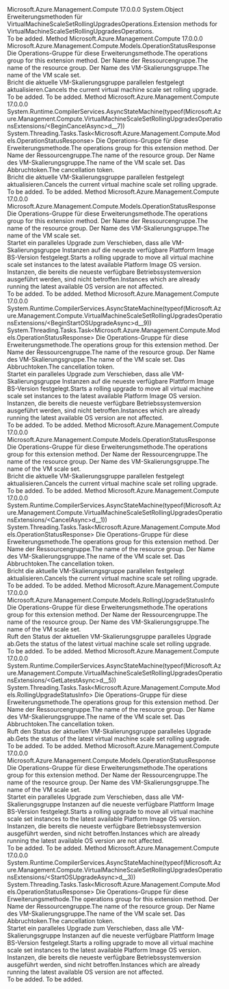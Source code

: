 <Type Name="VirtualMachineScaleSetRollingUpgradesOperationsExtensions" FullName="Microsoft.Azure.Management.Compute.VirtualMachineScaleSetRollingUpgradesOperationsExtensions">
  <TypeSignature Language="C#" Value="public static class VirtualMachineScaleSetRollingUpgradesOperationsExtensions" />
  <TypeSignature Language="ILAsm" Value=".class public auto ansi abstract sealed beforefieldinit VirtualMachineScaleSetRollingUpgradesOperationsExtensions extends System.Object" />
  <TypeSignature Language="DocId" Value="T:Microsoft.Azure.Management.Compute.VirtualMachineScaleSetRollingUpgradesOperationsExtensions" />
  <TypeSignature Language="VB.NET" Value="Public Module VirtualMachineScaleSetRollingUpgradesOperationsExtensions" />
  <TypeSignature Language="F#" Value="type VirtualMachineScaleSetRollingUpgradesOperationsExtensions = class" />
  <AssemblyInfo>
    <AssemblyName>Microsoft.Azure.Management.Compute</AssemblyName>
    <AssemblyVersion>17.0.0.0</AssemblyVersion>
  </AssemblyInfo>
  <Base>
    <BaseTypeName>System.Object</BaseTypeName>
  </Base>
  <Interfaces />
  <Docs>
    <summary>
            <span data-ttu-id="cf62d-101">Erweiterungsmethoden für VirtualMachineScaleSetRollingUpgradesOperations.</span><span class="sxs-lookup"><span data-stu-id="cf62d-101">Extension methods for VirtualMachineScaleSetRollingUpgradesOperations.</span></span>
            </summary>
    <remarks>To be added.</remarks>
  </Docs>
  <Members>
    <Member MemberName="BeginCancel">
      <MemberSignature Language="C#" Value="public static Microsoft.Azure.Management.Compute.Models.OperationStatusResponse BeginCancel (this Microsoft.Azure.Management.Compute.IVirtualMachineScaleSetRollingUpgradesOperations operations, string resourceGroupName, string vmScaleSetName);" />
      <MemberSignature Language="ILAsm" Value=".method public static hidebysig class Microsoft.Azure.Management.Compute.Models.OperationStatusResponse BeginCancel(class Microsoft.Azure.Management.Compute.IVirtualMachineScaleSetRollingUpgradesOperations operations, string resourceGroupName, string vmScaleSetName) cil managed" />
      <MemberSignature Language="DocId" Value="M:Microsoft.Azure.Management.Compute.VirtualMachineScaleSetRollingUpgradesOperationsExtensions.BeginCancel(Microsoft.Azure.Management.Compute.IVirtualMachineScaleSetRollingUpgradesOperations,System.String,System.String)" />
      <MemberSignature Language="VB.NET" Value="&lt;Extension()&gt;&#xA;Public Function BeginCancel (operations As IVirtualMachineScaleSetRollingUpgradesOperations, resourceGroupName As String, vmScaleSetName As String) As OperationStatusResponse" />
      <MemberSignature Language="F#" Value="static member BeginCancel : Microsoft.Azure.Management.Compute.IVirtualMachineScaleSetRollingUpgradesOperations * string * string -&gt; Microsoft.Azure.Management.Compute.Models.OperationStatusResponse" Usage="Microsoft.Azure.Management.Compute.VirtualMachineScaleSetRollingUpgradesOperationsExtensions.BeginCancel (operations, resourceGroupName, vmScaleSetName)" />
      <MemberType>Method</MemberType>
      <AssemblyInfo>
        <AssemblyName>Microsoft.Azure.Management.Compute</AssemblyName>
        <AssemblyVersion>17.0.0.0</AssemblyVersion>
      </AssemblyInfo>
      <ReturnValue>
        <ReturnType>Microsoft.Azure.Management.Compute.Models.OperationStatusResponse</ReturnType>
      </ReturnValue>
      <Parameters>
        <Parameter Name="operations" Type="Microsoft.Azure.Management.Compute.IVirtualMachineScaleSetRollingUpgradesOperations" RefType="this" />
        <Parameter Name="resourceGroupName" Type="System.String" />
        <Parameter Name="vmScaleSetName" Type="System.String" />
      </Parameters>
      <Docs>
        <param name="operations">
            <span data-ttu-id="cf62d-102">Die Operations-Gruppe für diese Erweiterungsmethode.</span><span class="sxs-lookup"><span data-stu-id="cf62d-102">The operations group for this extension method.</span></span>
            </param>
        <param name="resourceGroupName">
            <span data-ttu-id="cf62d-103">Der Name der Ressourcengruppe.</span><span class="sxs-lookup"><span data-stu-id="cf62d-103">The name of the resource group.</span></span>
            </param>
        <param name="vmScaleSetName">
            <span data-ttu-id="cf62d-104">Der Name des VM-Skalierungsgruppe.</span><span class="sxs-lookup"><span data-stu-id="cf62d-104">The name of the VM scale set.</span></span>
            </param>
        <summary>
            <span data-ttu-id="cf62d-105">Bricht die aktuelle VM-Skalierungsgruppe parallelen festgelegt aktualisieren.</span><span class="sxs-lookup"><span data-stu-id="cf62d-105">Cancels the current virtual machine scale set rolling upgrade.</span></span>
            </summary>
        <returns>To be added.</returns>
        <remarks>To be added.</remarks>
      </Docs>
    </Member>
    <Member MemberName="BeginCancelAsync">
      <MemberSignature Language="C#" Value="public static System.Threading.Tasks.Task&lt;Microsoft.Azure.Management.Compute.Models.OperationStatusResponse&gt; BeginCancelAsync (this Microsoft.Azure.Management.Compute.IVirtualMachineScaleSetRollingUpgradesOperations operations, string resourceGroupName, string vmScaleSetName, System.Threading.CancellationToken cancellationToken = null);" />
      <MemberSignature Language="ILAsm" Value=".method public static hidebysig class System.Threading.Tasks.Task`1&lt;class Microsoft.Azure.Management.Compute.Models.OperationStatusResponse&gt; BeginCancelAsync(class Microsoft.Azure.Management.Compute.IVirtualMachineScaleSetRollingUpgradesOperations operations, string resourceGroupName, string vmScaleSetName, valuetype System.Threading.CancellationToken cancellationToken) cil managed" />
      <MemberSignature Language="DocId" Value="M:Microsoft.Azure.Management.Compute.VirtualMachineScaleSetRollingUpgradesOperationsExtensions.BeginCancelAsync(Microsoft.Azure.Management.Compute.IVirtualMachineScaleSetRollingUpgradesOperations,System.String,System.String,System.Threading.CancellationToken)" />
      <MemberSignature Language="F#" Value="static member BeginCancelAsync : Microsoft.Azure.Management.Compute.IVirtualMachineScaleSetRollingUpgradesOperations * string * string * System.Threading.CancellationToken -&gt; System.Threading.Tasks.Task&lt;Microsoft.Azure.Management.Compute.Models.OperationStatusResponse&gt;" Usage="Microsoft.Azure.Management.Compute.VirtualMachineScaleSetRollingUpgradesOperationsExtensions.BeginCancelAsync (operations, resourceGroupName, vmScaleSetName, cancellationToken)" />
      <MemberType>Method</MemberType>
      <AssemblyInfo>
        <AssemblyName>Microsoft.Azure.Management.Compute</AssemblyName>
        <AssemblyVersion>17.0.0.0</AssemblyVersion>
      </AssemblyInfo>
      <Attributes>
        <Attribute>
          <AttributeName>System.Runtime.CompilerServices.AsyncStateMachine(typeof(Microsoft.Azure.Management.Compute.VirtualMachineScaleSetRollingUpgradesOperationsExtensions/&lt;BeginCancelAsync&gt;d__7))</AttributeName>
        </Attribute>
      </Attributes>
      <ReturnValue>
        <ReturnType>System.Threading.Tasks.Task&lt;Microsoft.Azure.Management.Compute.Models.OperationStatusResponse&gt;</ReturnType>
      </ReturnValue>
      <Parameters>
        <Parameter Name="operations" Type="Microsoft.Azure.Management.Compute.IVirtualMachineScaleSetRollingUpgradesOperations" RefType="this" />
        <Parameter Name="resourceGroupName" Type="System.String" />
        <Parameter Name="vmScaleSetName" Type="System.String" />
        <Parameter Name="cancellationToken" Type="System.Threading.CancellationToken" />
      </Parameters>
      <Docs>
        <param name="operations">
            <span data-ttu-id="cf62d-106">Die Operations-Gruppe für diese Erweiterungsmethode.</span><span class="sxs-lookup"><span data-stu-id="cf62d-106">The operations group for this extension method.</span></span>
            </param>
        <param name="resourceGroupName">
            <span data-ttu-id="cf62d-107">Der Name der Ressourcengruppe.</span><span class="sxs-lookup"><span data-stu-id="cf62d-107">The name of the resource group.</span></span>
            </param>
        <param name="vmScaleSetName">
            <span data-ttu-id="cf62d-108">Der Name des VM-Skalierungsgruppe.</span><span class="sxs-lookup"><span data-stu-id="cf62d-108">The name of the VM scale set.</span></span>
            </param>
        <param name="cancellationToken">
            <span data-ttu-id="cf62d-109">Das Abbruchtoken.</span><span class="sxs-lookup"><span data-stu-id="cf62d-109">The cancellation token.</span></span>
            </param>
        <summary>
            <span data-ttu-id="cf62d-110">Bricht die aktuelle VM-Skalierungsgruppe parallelen festgelegt aktualisieren.</span><span class="sxs-lookup"><span data-stu-id="cf62d-110">Cancels the current virtual machine scale set rolling upgrade.</span></span>
            </summary>
        <returns>To be added.</returns>
        <remarks>To be added.</remarks>
      </Docs>
    </Member>
    <Member MemberName="BeginStartOSUpgrade">
      <MemberSignature Language="C#" Value="public static Microsoft.Azure.Management.Compute.Models.OperationStatusResponse BeginStartOSUpgrade (this Microsoft.Azure.Management.Compute.IVirtualMachineScaleSetRollingUpgradesOperations operations, string resourceGroupName, string vmScaleSetName);" />
      <MemberSignature Language="ILAsm" Value=".method public static hidebysig class Microsoft.Azure.Management.Compute.Models.OperationStatusResponse BeginStartOSUpgrade(class Microsoft.Azure.Management.Compute.IVirtualMachineScaleSetRollingUpgradesOperations operations, string resourceGroupName, string vmScaleSetName) cil managed" />
      <MemberSignature Language="DocId" Value="M:Microsoft.Azure.Management.Compute.VirtualMachineScaleSetRollingUpgradesOperationsExtensions.BeginStartOSUpgrade(Microsoft.Azure.Management.Compute.IVirtualMachineScaleSetRollingUpgradesOperations,System.String,System.String)" />
      <MemberSignature Language="VB.NET" Value="&lt;Extension()&gt;&#xA;Public Function BeginStartOSUpgrade (operations As IVirtualMachineScaleSetRollingUpgradesOperations, resourceGroupName As String, vmScaleSetName As String) As OperationStatusResponse" />
      <MemberSignature Language="F#" Value="static member BeginStartOSUpgrade : Microsoft.Azure.Management.Compute.IVirtualMachineScaleSetRollingUpgradesOperations * string * string -&gt; Microsoft.Azure.Management.Compute.Models.OperationStatusResponse" Usage="Microsoft.Azure.Management.Compute.VirtualMachineScaleSetRollingUpgradesOperationsExtensions.BeginStartOSUpgrade (operations, resourceGroupName, vmScaleSetName)" />
      <MemberType>Method</MemberType>
      <AssemblyInfo>
        <AssemblyName>Microsoft.Azure.Management.Compute</AssemblyName>
        <AssemblyVersion>17.0.0.0</AssemblyVersion>
      </AssemblyInfo>
      <ReturnValue>
        <ReturnType>Microsoft.Azure.Management.Compute.Models.OperationStatusResponse</ReturnType>
      </ReturnValue>
      <Parameters>
        <Parameter Name="operations" Type="Microsoft.Azure.Management.Compute.IVirtualMachineScaleSetRollingUpgradesOperations" RefType="this" />
        <Parameter Name="resourceGroupName" Type="System.String" />
        <Parameter Name="vmScaleSetName" Type="System.String" />
      </Parameters>
      <Docs>
        <param name="operations">
            <span data-ttu-id="cf62d-111">Die Operations-Gruppe für diese Erweiterungsmethode.</span><span class="sxs-lookup"><span data-stu-id="cf62d-111">The operations group for this extension method.</span></span>
            </param>
        <param name="resourceGroupName">
            <span data-ttu-id="cf62d-112">Der Name der Ressourcengruppe.</span><span class="sxs-lookup"><span data-stu-id="cf62d-112">The name of the resource group.</span></span>
            </param>
        <param name="vmScaleSetName">
            <span data-ttu-id="cf62d-113">Der Name des VM-Skalierungsgruppe.</span><span class="sxs-lookup"><span data-stu-id="cf62d-113">The name of the VM scale set.</span></span>
            </param>
        <summary>
            <span data-ttu-id="cf62d-114">Startet ein paralleles Upgrade zum Verschieben, dass alle VM-Skalierungsgruppe Instanzen auf die neueste verfügbare Plattform Image BS-Version festgelegt.</span><span class="sxs-lookup"><span data-stu-id="cf62d-114">Starts a rolling upgrade to move all virtual machine scale set instances to the latest available Platform Image OS version.</span></span> <span data-ttu-id="cf62d-115">Instanzen, die bereits die neueste verfügbare Betriebssystemversion ausgeführt werden, sind nicht betroffen.</span><span class="sxs-lookup"><span data-stu-id="cf62d-115">Instances which are already running the latest available OS version are not affected.</span></span>
            </summary>
        <returns>To be added.</returns>
        <remarks>To be added.</remarks>
      </Docs>
    </Member>
    <Member MemberName="BeginStartOSUpgradeAsync">
      <MemberSignature Language="C#" Value="public static System.Threading.Tasks.Task&lt;Microsoft.Azure.Management.Compute.Models.OperationStatusResponse&gt; BeginStartOSUpgradeAsync (this Microsoft.Azure.Management.Compute.IVirtualMachineScaleSetRollingUpgradesOperations operations, string resourceGroupName, string vmScaleSetName, System.Threading.CancellationToken cancellationToken = null);" />
      <MemberSignature Language="ILAsm" Value=".method public static hidebysig class System.Threading.Tasks.Task`1&lt;class Microsoft.Azure.Management.Compute.Models.OperationStatusResponse&gt; BeginStartOSUpgradeAsync(class Microsoft.Azure.Management.Compute.IVirtualMachineScaleSetRollingUpgradesOperations operations, string resourceGroupName, string vmScaleSetName, valuetype System.Threading.CancellationToken cancellationToken) cil managed" />
      <MemberSignature Language="DocId" Value="M:Microsoft.Azure.Management.Compute.VirtualMachineScaleSetRollingUpgradesOperationsExtensions.BeginStartOSUpgradeAsync(Microsoft.Azure.Management.Compute.IVirtualMachineScaleSetRollingUpgradesOperations,System.String,System.String,System.Threading.CancellationToken)" />
      <MemberSignature Language="F#" Value="static member BeginStartOSUpgradeAsync : Microsoft.Azure.Management.Compute.IVirtualMachineScaleSetRollingUpgradesOperations * string * string * System.Threading.CancellationToken -&gt; System.Threading.Tasks.Task&lt;Microsoft.Azure.Management.Compute.Models.OperationStatusResponse&gt;" Usage="Microsoft.Azure.Management.Compute.VirtualMachineScaleSetRollingUpgradesOperationsExtensions.BeginStartOSUpgradeAsync (operations, resourceGroupName, vmScaleSetName, cancellationToken)" />
      <MemberType>Method</MemberType>
      <AssemblyInfo>
        <AssemblyName>Microsoft.Azure.Management.Compute</AssemblyName>
        <AssemblyVersion>17.0.0.0</AssemblyVersion>
      </AssemblyInfo>
      <Attributes>
        <Attribute>
          <AttributeName>System.Runtime.CompilerServices.AsyncStateMachine(typeof(Microsoft.Azure.Management.Compute.VirtualMachineScaleSetRollingUpgradesOperationsExtensions/&lt;BeginStartOSUpgradeAsync&gt;d__9))</AttributeName>
        </Attribute>
      </Attributes>
      <ReturnValue>
        <ReturnType>System.Threading.Tasks.Task&lt;Microsoft.Azure.Management.Compute.Models.OperationStatusResponse&gt;</ReturnType>
      </ReturnValue>
      <Parameters>
        <Parameter Name="operations" Type="Microsoft.Azure.Management.Compute.IVirtualMachineScaleSetRollingUpgradesOperations" RefType="this" />
        <Parameter Name="resourceGroupName" Type="System.String" />
        <Parameter Name="vmScaleSetName" Type="System.String" />
        <Parameter Name="cancellationToken" Type="System.Threading.CancellationToken" />
      </Parameters>
      <Docs>
        <param name="operations">
            <span data-ttu-id="cf62d-116">Die Operations-Gruppe für diese Erweiterungsmethode.</span><span class="sxs-lookup"><span data-stu-id="cf62d-116">The operations group for this extension method.</span></span>
            </param>
        <param name="resourceGroupName">
            <span data-ttu-id="cf62d-117">Der Name der Ressourcengruppe.</span><span class="sxs-lookup"><span data-stu-id="cf62d-117">The name of the resource group.</span></span>
            </param>
        <param name="vmScaleSetName">
            <span data-ttu-id="cf62d-118">Der Name des VM-Skalierungsgruppe.</span><span class="sxs-lookup"><span data-stu-id="cf62d-118">The name of the VM scale set.</span></span>
            </param>
        <param name="cancellationToken">
            <span data-ttu-id="cf62d-119">Das Abbruchtoken.</span><span class="sxs-lookup"><span data-stu-id="cf62d-119">The cancellation token.</span></span>
            </param>
        <summary>
            <span data-ttu-id="cf62d-120">Startet ein paralleles Upgrade zum Verschieben, dass alle VM-Skalierungsgruppe Instanzen auf die neueste verfügbare Plattform Image BS-Version festgelegt.</span><span class="sxs-lookup"><span data-stu-id="cf62d-120">Starts a rolling upgrade to move all virtual machine scale set instances to the latest available Platform Image OS version.</span></span> <span data-ttu-id="cf62d-121">Instanzen, die bereits die neueste verfügbare Betriebssystemversion ausgeführt werden, sind nicht betroffen.</span><span class="sxs-lookup"><span data-stu-id="cf62d-121">Instances which are already running the latest available OS version are not affected.</span></span>
            </summary>
        <returns>To be added.</returns>
        <remarks>To be added.</remarks>
      </Docs>
    </Member>
    <Member MemberName="Cancel">
      <MemberSignature Language="C#" Value="public static Microsoft.Azure.Management.Compute.Models.OperationStatusResponse Cancel (this Microsoft.Azure.Management.Compute.IVirtualMachineScaleSetRollingUpgradesOperations operations, string resourceGroupName, string vmScaleSetName);" />
      <MemberSignature Language="ILAsm" Value=".method public static hidebysig class Microsoft.Azure.Management.Compute.Models.OperationStatusResponse Cancel(class Microsoft.Azure.Management.Compute.IVirtualMachineScaleSetRollingUpgradesOperations operations, string resourceGroupName, string vmScaleSetName) cil managed" />
      <MemberSignature Language="DocId" Value="M:Microsoft.Azure.Management.Compute.VirtualMachineScaleSetRollingUpgradesOperationsExtensions.Cancel(Microsoft.Azure.Management.Compute.IVirtualMachineScaleSetRollingUpgradesOperations,System.String,System.String)" />
      <MemberSignature Language="VB.NET" Value="&lt;Extension()&gt;&#xA;Public Function Cancel (operations As IVirtualMachineScaleSetRollingUpgradesOperations, resourceGroupName As String, vmScaleSetName As String) As OperationStatusResponse" />
      <MemberSignature Language="F#" Value="static member Cancel : Microsoft.Azure.Management.Compute.IVirtualMachineScaleSetRollingUpgradesOperations * string * string -&gt; Microsoft.Azure.Management.Compute.Models.OperationStatusResponse" Usage="Microsoft.Azure.Management.Compute.VirtualMachineScaleSetRollingUpgradesOperationsExtensions.Cancel (operations, resourceGroupName, vmScaleSetName)" />
      <MemberType>Method</MemberType>
      <AssemblyInfo>
        <AssemblyName>Microsoft.Azure.Management.Compute</AssemblyName>
        <AssemblyVersion>17.0.0.0</AssemblyVersion>
      </AssemblyInfo>
      <ReturnValue>
        <ReturnType>Microsoft.Azure.Management.Compute.Models.OperationStatusResponse</ReturnType>
      </ReturnValue>
      <Parameters>
        <Parameter Name="operations" Type="Microsoft.Azure.Management.Compute.IVirtualMachineScaleSetRollingUpgradesOperations" RefType="this" />
        <Parameter Name="resourceGroupName" Type="System.String" />
        <Parameter Name="vmScaleSetName" Type="System.String" />
      </Parameters>
      <Docs>
        <param name="operations">
            <span data-ttu-id="cf62d-122">Die Operations-Gruppe für diese Erweiterungsmethode.</span><span class="sxs-lookup"><span data-stu-id="cf62d-122">The operations group for this extension method.</span></span>
            </param>
        <param name="resourceGroupName">
            <span data-ttu-id="cf62d-123">Der Name der Ressourcengruppe.</span><span class="sxs-lookup"><span data-stu-id="cf62d-123">The name of the resource group.</span></span>
            </param>
        <param name="vmScaleSetName">
            <span data-ttu-id="cf62d-124">Der Name des VM-Skalierungsgruppe.</span><span class="sxs-lookup"><span data-stu-id="cf62d-124">The name of the VM scale set.</span></span>
            </param>
        <summary>
            <span data-ttu-id="cf62d-125">Bricht die aktuelle VM-Skalierungsgruppe parallelen festgelegt aktualisieren.</span><span class="sxs-lookup"><span data-stu-id="cf62d-125">Cancels the current virtual machine scale set rolling upgrade.</span></span>
            </summary>
        <returns>To be added.</returns>
        <remarks>To be added.</remarks>
      </Docs>
    </Member>
    <Member MemberName="CancelAsync">
      <MemberSignature Language="C#" Value="public static System.Threading.Tasks.Task&lt;Microsoft.Azure.Management.Compute.Models.OperationStatusResponse&gt; CancelAsync (this Microsoft.Azure.Management.Compute.IVirtualMachineScaleSetRollingUpgradesOperations operations, string resourceGroupName, string vmScaleSetName, System.Threading.CancellationToken cancellationToken = null);" />
      <MemberSignature Language="ILAsm" Value=".method public static hidebysig class System.Threading.Tasks.Task`1&lt;class Microsoft.Azure.Management.Compute.Models.OperationStatusResponse&gt; CancelAsync(class Microsoft.Azure.Management.Compute.IVirtualMachineScaleSetRollingUpgradesOperations operations, string resourceGroupName, string vmScaleSetName, valuetype System.Threading.CancellationToken cancellationToken) cil managed" />
      <MemberSignature Language="DocId" Value="M:Microsoft.Azure.Management.Compute.VirtualMachineScaleSetRollingUpgradesOperationsExtensions.CancelAsync(Microsoft.Azure.Management.Compute.IVirtualMachineScaleSetRollingUpgradesOperations,System.String,System.String,System.Threading.CancellationToken)" />
      <MemberSignature Language="F#" Value="static member CancelAsync : Microsoft.Azure.Management.Compute.IVirtualMachineScaleSetRollingUpgradesOperations * string * string * System.Threading.CancellationToken -&gt; System.Threading.Tasks.Task&lt;Microsoft.Azure.Management.Compute.Models.OperationStatusResponse&gt;" Usage="Microsoft.Azure.Management.Compute.VirtualMachineScaleSetRollingUpgradesOperationsExtensions.CancelAsync (operations, resourceGroupName, vmScaleSetName, cancellationToken)" />
      <MemberType>Method</MemberType>
      <AssemblyInfo>
        <AssemblyName>Microsoft.Azure.Management.Compute</AssemblyName>
        <AssemblyVersion>17.0.0.0</AssemblyVersion>
      </AssemblyInfo>
      <Attributes>
        <Attribute>
          <AttributeName>System.Runtime.CompilerServices.AsyncStateMachine(typeof(Microsoft.Azure.Management.Compute.VirtualMachineScaleSetRollingUpgradesOperationsExtensions/&lt;CancelAsync&gt;d__1))</AttributeName>
        </Attribute>
      </Attributes>
      <ReturnValue>
        <ReturnType>System.Threading.Tasks.Task&lt;Microsoft.Azure.Management.Compute.Models.OperationStatusResponse&gt;</ReturnType>
      </ReturnValue>
      <Parameters>
        <Parameter Name="operations" Type="Microsoft.Azure.Management.Compute.IVirtualMachineScaleSetRollingUpgradesOperations" RefType="this" />
        <Parameter Name="resourceGroupName" Type="System.String" />
        <Parameter Name="vmScaleSetName" Type="System.String" />
        <Parameter Name="cancellationToken" Type="System.Threading.CancellationToken" />
      </Parameters>
      <Docs>
        <param name="operations">
            <span data-ttu-id="cf62d-126">Die Operations-Gruppe für diese Erweiterungsmethode.</span><span class="sxs-lookup"><span data-stu-id="cf62d-126">The operations group for this extension method.</span></span>
            </param>
        <param name="resourceGroupName">
            <span data-ttu-id="cf62d-127">Der Name der Ressourcengruppe.</span><span class="sxs-lookup"><span data-stu-id="cf62d-127">The name of the resource group.</span></span>
            </param>
        <param name="vmScaleSetName">
            <span data-ttu-id="cf62d-128">Der Name des VM-Skalierungsgruppe.</span><span class="sxs-lookup"><span data-stu-id="cf62d-128">The name of the VM scale set.</span></span>
            </param>
        <param name="cancellationToken">
            <span data-ttu-id="cf62d-129">Das Abbruchtoken.</span><span class="sxs-lookup"><span data-stu-id="cf62d-129">The cancellation token.</span></span>
            </param>
        <summary>
            <span data-ttu-id="cf62d-130">Bricht die aktuelle VM-Skalierungsgruppe parallelen festgelegt aktualisieren.</span><span class="sxs-lookup"><span data-stu-id="cf62d-130">Cancels the current virtual machine scale set rolling upgrade.</span></span>
            </summary>
        <returns>To be added.</returns>
        <remarks>To be added.</remarks>
      </Docs>
    </Member>
    <Member MemberName="GetLatest">
      <MemberSignature Language="C#" Value="public static Microsoft.Azure.Management.Compute.Models.RollingUpgradeStatusInfo GetLatest (this Microsoft.Azure.Management.Compute.IVirtualMachineScaleSetRollingUpgradesOperations operations, string resourceGroupName, string vmScaleSetName);" />
      <MemberSignature Language="ILAsm" Value=".method public static hidebysig class Microsoft.Azure.Management.Compute.Models.RollingUpgradeStatusInfo GetLatest(class Microsoft.Azure.Management.Compute.IVirtualMachineScaleSetRollingUpgradesOperations operations, string resourceGroupName, string vmScaleSetName) cil managed" />
      <MemberSignature Language="DocId" Value="M:Microsoft.Azure.Management.Compute.VirtualMachineScaleSetRollingUpgradesOperationsExtensions.GetLatest(Microsoft.Azure.Management.Compute.IVirtualMachineScaleSetRollingUpgradesOperations,System.String,System.String)" />
      <MemberSignature Language="VB.NET" Value="&lt;Extension()&gt;&#xA;Public Function GetLatest (operations As IVirtualMachineScaleSetRollingUpgradesOperations, resourceGroupName As String, vmScaleSetName As String) As RollingUpgradeStatusInfo" />
      <MemberSignature Language="F#" Value="static member GetLatest : Microsoft.Azure.Management.Compute.IVirtualMachineScaleSetRollingUpgradesOperations * string * string -&gt; Microsoft.Azure.Management.Compute.Models.RollingUpgradeStatusInfo" Usage="Microsoft.Azure.Management.Compute.VirtualMachineScaleSetRollingUpgradesOperationsExtensions.GetLatest (operations, resourceGroupName, vmScaleSetName)" />
      <MemberType>Method</MemberType>
      <AssemblyInfo>
        <AssemblyName>Microsoft.Azure.Management.Compute</AssemblyName>
        <AssemblyVersion>17.0.0.0</AssemblyVersion>
      </AssemblyInfo>
      <ReturnValue>
        <ReturnType>Microsoft.Azure.Management.Compute.Models.RollingUpgradeStatusInfo</ReturnType>
      </ReturnValue>
      <Parameters>
        <Parameter Name="operations" Type="Microsoft.Azure.Management.Compute.IVirtualMachineScaleSetRollingUpgradesOperations" RefType="this" />
        <Parameter Name="resourceGroupName" Type="System.String" />
        <Parameter Name="vmScaleSetName" Type="System.String" />
      </Parameters>
      <Docs>
        <param name="operations">
            <span data-ttu-id="cf62d-131">Die Operations-Gruppe für diese Erweiterungsmethode.</span><span class="sxs-lookup"><span data-stu-id="cf62d-131">The operations group for this extension method.</span></span>
            </param>
        <param name="resourceGroupName">
            <span data-ttu-id="cf62d-132">Der Name der Ressourcengruppe.</span><span class="sxs-lookup"><span data-stu-id="cf62d-132">The name of the resource group.</span></span>
            </param>
        <param name="vmScaleSetName">
            <span data-ttu-id="cf62d-133">Der Name des VM-Skalierungsgruppe.</span><span class="sxs-lookup"><span data-stu-id="cf62d-133">The name of the VM scale set.</span></span>
            </param>
        <summary>
            <span data-ttu-id="cf62d-134">Ruft den Status der aktuellen VM-Skalierungsgruppe paralleles Upgrade ab.</span><span class="sxs-lookup"><span data-stu-id="cf62d-134">Gets the status of the latest virtual machine scale set rolling upgrade.</span></span>
            </summary>
        <returns>To be added.</returns>
        <remarks>To be added.</remarks>
      </Docs>
    </Member>
    <Member MemberName="GetLatestAsync">
      <MemberSignature Language="C#" Value="public static System.Threading.Tasks.Task&lt;Microsoft.Azure.Management.Compute.Models.RollingUpgradeStatusInfo&gt; GetLatestAsync (this Microsoft.Azure.Management.Compute.IVirtualMachineScaleSetRollingUpgradesOperations operations, string resourceGroupName, string vmScaleSetName, System.Threading.CancellationToken cancellationToken = null);" />
      <MemberSignature Language="ILAsm" Value=".method public static hidebysig class System.Threading.Tasks.Task`1&lt;class Microsoft.Azure.Management.Compute.Models.RollingUpgradeStatusInfo&gt; GetLatestAsync(class Microsoft.Azure.Management.Compute.IVirtualMachineScaleSetRollingUpgradesOperations operations, string resourceGroupName, string vmScaleSetName, valuetype System.Threading.CancellationToken cancellationToken) cil managed" />
      <MemberSignature Language="DocId" Value="M:Microsoft.Azure.Management.Compute.VirtualMachineScaleSetRollingUpgradesOperationsExtensions.GetLatestAsync(Microsoft.Azure.Management.Compute.IVirtualMachineScaleSetRollingUpgradesOperations,System.String,System.String,System.Threading.CancellationToken)" />
      <MemberSignature Language="F#" Value="static member GetLatestAsync : Microsoft.Azure.Management.Compute.IVirtualMachineScaleSetRollingUpgradesOperations * string * string * System.Threading.CancellationToken -&gt; System.Threading.Tasks.Task&lt;Microsoft.Azure.Management.Compute.Models.RollingUpgradeStatusInfo&gt;" Usage="Microsoft.Azure.Management.Compute.VirtualMachineScaleSetRollingUpgradesOperationsExtensions.GetLatestAsync (operations, resourceGroupName, vmScaleSetName, cancellationToken)" />
      <MemberType>Method</MemberType>
      <AssemblyInfo>
        <AssemblyName>Microsoft.Azure.Management.Compute</AssemblyName>
        <AssemblyVersion>17.0.0.0</AssemblyVersion>
      </AssemblyInfo>
      <Attributes>
        <Attribute>
          <AttributeName>System.Runtime.CompilerServices.AsyncStateMachine(typeof(Microsoft.Azure.Management.Compute.VirtualMachineScaleSetRollingUpgradesOperationsExtensions/&lt;GetLatestAsync&gt;d__5))</AttributeName>
        </Attribute>
      </Attributes>
      <ReturnValue>
        <ReturnType>System.Threading.Tasks.Task&lt;Microsoft.Azure.Management.Compute.Models.RollingUpgradeStatusInfo&gt;</ReturnType>
      </ReturnValue>
      <Parameters>
        <Parameter Name="operations" Type="Microsoft.Azure.Management.Compute.IVirtualMachineScaleSetRollingUpgradesOperations" RefType="this" />
        <Parameter Name="resourceGroupName" Type="System.String" />
        <Parameter Name="vmScaleSetName" Type="System.String" />
        <Parameter Name="cancellationToken" Type="System.Threading.CancellationToken" />
      </Parameters>
      <Docs>
        <param name="operations">
            <span data-ttu-id="cf62d-135">Die Operations-Gruppe für diese Erweiterungsmethode.</span><span class="sxs-lookup"><span data-stu-id="cf62d-135">The operations group for this extension method.</span></span>
            </param>
        <param name="resourceGroupName">
            <span data-ttu-id="cf62d-136">Der Name der Ressourcengruppe.</span><span class="sxs-lookup"><span data-stu-id="cf62d-136">The name of the resource group.</span></span>
            </param>
        <param name="vmScaleSetName">
            <span data-ttu-id="cf62d-137">Der Name des VM-Skalierungsgruppe.</span><span class="sxs-lookup"><span data-stu-id="cf62d-137">The name of the VM scale set.</span></span>
            </param>
        <param name="cancellationToken">
            <span data-ttu-id="cf62d-138">Das Abbruchtoken.</span><span class="sxs-lookup"><span data-stu-id="cf62d-138">The cancellation token.</span></span>
            </param>
        <summary>
            <span data-ttu-id="cf62d-139">Ruft den Status der aktuellen VM-Skalierungsgruppe paralleles Upgrade ab.</span><span class="sxs-lookup"><span data-stu-id="cf62d-139">Gets the status of the latest virtual machine scale set rolling upgrade.</span></span>
            </summary>
        <returns>To be added.</returns>
        <remarks>To be added.</remarks>
      </Docs>
    </Member>
    <Member MemberName="StartOSUpgrade">
      <MemberSignature Language="C#" Value="public static Microsoft.Azure.Management.Compute.Models.OperationStatusResponse StartOSUpgrade (this Microsoft.Azure.Management.Compute.IVirtualMachineScaleSetRollingUpgradesOperations operations, string resourceGroupName, string vmScaleSetName);" />
      <MemberSignature Language="ILAsm" Value=".method public static hidebysig class Microsoft.Azure.Management.Compute.Models.OperationStatusResponse StartOSUpgrade(class Microsoft.Azure.Management.Compute.IVirtualMachineScaleSetRollingUpgradesOperations operations, string resourceGroupName, string vmScaleSetName) cil managed" />
      <MemberSignature Language="DocId" Value="M:Microsoft.Azure.Management.Compute.VirtualMachineScaleSetRollingUpgradesOperationsExtensions.StartOSUpgrade(Microsoft.Azure.Management.Compute.IVirtualMachineScaleSetRollingUpgradesOperations,System.String,System.String)" />
      <MemberSignature Language="VB.NET" Value="&lt;Extension()&gt;&#xA;Public Function StartOSUpgrade (operations As IVirtualMachineScaleSetRollingUpgradesOperations, resourceGroupName As String, vmScaleSetName As String) As OperationStatusResponse" />
      <MemberSignature Language="F#" Value="static member StartOSUpgrade : Microsoft.Azure.Management.Compute.IVirtualMachineScaleSetRollingUpgradesOperations * string * string -&gt; Microsoft.Azure.Management.Compute.Models.OperationStatusResponse" Usage="Microsoft.Azure.Management.Compute.VirtualMachineScaleSetRollingUpgradesOperationsExtensions.StartOSUpgrade (operations, resourceGroupName, vmScaleSetName)" />
      <MemberType>Method</MemberType>
      <AssemblyInfo>
        <AssemblyName>Microsoft.Azure.Management.Compute</AssemblyName>
        <AssemblyVersion>17.0.0.0</AssemblyVersion>
      </AssemblyInfo>
      <ReturnValue>
        <ReturnType>Microsoft.Azure.Management.Compute.Models.OperationStatusResponse</ReturnType>
      </ReturnValue>
      <Parameters>
        <Parameter Name="operations" Type="Microsoft.Azure.Management.Compute.IVirtualMachineScaleSetRollingUpgradesOperations" RefType="this" />
        <Parameter Name="resourceGroupName" Type="System.String" />
        <Parameter Name="vmScaleSetName" Type="System.String" />
      </Parameters>
      <Docs>
        <param name="operations">
            <span data-ttu-id="cf62d-140">Die Operations-Gruppe für diese Erweiterungsmethode.</span><span class="sxs-lookup"><span data-stu-id="cf62d-140">The operations group for this extension method.</span></span>
            </param>
        <param name="resourceGroupName">
            <span data-ttu-id="cf62d-141">Der Name der Ressourcengruppe.</span><span class="sxs-lookup"><span data-stu-id="cf62d-141">The name of the resource group.</span></span>
            </param>
        <param name="vmScaleSetName">
            <span data-ttu-id="cf62d-142">Der Name des VM-Skalierungsgruppe.</span><span class="sxs-lookup"><span data-stu-id="cf62d-142">The name of the VM scale set.</span></span>
            </param>
        <summary>
            <span data-ttu-id="cf62d-143">Startet ein paralleles Upgrade zum Verschieben, dass alle VM-Skalierungsgruppe Instanzen auf die neueste verfügbare Plattform Image BS-Version festgelegt.</span><span class="sxs-lookup"><span data-stu-id="cf62d-143">Starts a rolling upgrade to move all virtual machine scale set instances to the latest available Platform Image OS version.</span></span> <span data-ttu-id="cf62d-144">Instanzen, die bereits die neueste verfügbare Betriebssystemversion ausgeführt werden, sind nicht betroffen.</span><span class="sxs-lookup"><span data-stu-id="cf62d-144">Instances which are already running the latest available OS version are not affected.</span></span>
            </summary>
        <returns>To be added.</returns>
        <remarks>To be added.</remarks>
      </Docs>
    </Member>
    <Member MemberName="StartOSUpgradeAsync">
      <MemberSignature Language="C#" Value="public static System.Threading.Tasks.Task&lt;Microsoft.Azure.Management.Compute.Models.OperationStatusResponse&gt; StartOSUpgradeAsync (this Microsoft.Azure.Management.Compute.IVirtualMachineScaleSetRollingUpgradesOperations operations, string resourceGroupName, string vmScaleSetName, System.Threading.CancellationToken cancellationToken = null);" />
      <MemberSignature Language="ILAsm" Value=".method public static hidebysig class System.Threading.Tasks.Task`1&lt;class Microsoft.Azure.Management.Compute.Models.OperationStatusResponse&gt; StartOSUpgradeAsync(class Microsoft.Azure.Management.Compute.IVirtualMachineScaleSetRollingUpgradesOperations operations, string resourceGroupName, string vmScaleSetName, valuetype System.Threading.CancellationToken cancellationToken) cil managed" />
      <MemberSignature Language="DocId" Value="M:Microsoft.Azure.Management.Compute.VirtualMachineScaleSetRollingUpgradesOperationsExtensions.StartOSUpgradeAsync(Microsoft.Azure.Management.Compute.IVirtualMachineScaleSetRollingUpgradesOperations,System.String,System.String,System.Threading.CancellationToken)" />
      <MemberSignature Language="F#" Value="static member StartOSUpgradeAsync : Microsoft.Azure.Management.Compute.IVirtualMachineScaleSetRollingUpgradesOperations * string * string * System.Threading.CancellationToken -&gt; System.Threading.Tasks.Task&lt;Microsoft.Azure.Management.Compute.Models.OperationStatusResponse&gt;" Usage="Microsoft.Azure.Management.Compute.VirtualMachineScaleSetRollingUpgradesOperationsExtensions.StartOSUpgradeAsync (operations, resourceGroupName, vmScaleSetName, cancellationToken)" />
      <MemberType>Method</MemberType>
      <AssemblyInfo>
        <AssemblyName>Microsoft.Azure.Management.Compute</AssemblyName>
        <AssemblyVersion>17.0.0.0</AssemblyVersion>
      </AssemblyInfo>
      <Attributes>
        <Attribute>
          <AttributeName>System.Runtime.CompilerServices.AsyncStateMachine(typeof(Microsoft.Azure.Management.Compute.VirtualMachineScaleSetRollingUpgradesOperationsExtensions/&lt;StartOSUpgradeAsync&gt;d__3))</AttributeName>
        </Attribute>
      </Attributes>
      <ReturnValue>
        <ReturnType>System.Threading.Tasks.Task&lt;Microsoft.Azure.Management.Compute.Models.OperationStatusResponse&gt;</ReturnType>
      </ReturnValue>
      <Parameters>
        <Parameter Name="operations" Type="Microsoft.Azure.Management.Compute.IVirtualMachineScaleSetRollingUpgradesOperations" RefType="this" />
        <Parameter Name="resourceGroupName" Type="System.String" />
        <Parameter Name="vmScaleSetName" Type="System.String" />
        <Parameter Name="cancellationToken" Type="System.Threading.CancellationToken" />
      </Parameters>
      <Docs>
        <param name="operations">
            <span data-ttu-id="cf62d-145">Die Operations-Gruppe für diese Erweiterungsmethode.</span><span class="sxs-lookup"><span data-stu-id="cf62d-145">The operations group for this extension method.</span></span>
            </param>
        <param name="resourceGroupName">
            <span data-ttu-id="cf62d-146">Der Name der Ressourcengruppe.</span><span class="sxs-lookup"><span data-stu-id="cf62d-146">The name of the resource group.</span></span>
            </param>
        <param name="vmScaleSetName">
            <span data-ttu-id="cf62d-147">Der Name des VM-Skalierungsgruppe.</span><span class="sxs-lookup"><span data-stu-id="cf62d-147">The name of the VM scale set.</span></span>
            </param>
        <param name="cancellationToken">
            <span data-ttu-id="cf62d-148">Das Abbruchtoken.</span><span class="sxs-lookup"><span data-stu-id="cf62d-148">The cancellation token.</span></span>
            </param>
        <summary>
            <span data-ttu-id="cf62d-149">Startet ein paralleles Upgrade zum Verschieben, dass alle VM-Skalierungsgruppe Instanzen auf die neueste verfügbare Plattform Image BS-Version festgelegt.</span><span class="sxs-lookup"><span data-stu-id="cf62d-149">Starts a rolling upgrade to move all virtual machine scale set instances to the latest available Platform Image OS version.</span></span> <span data-ttu-id="cf62d-150">Instanzen, die bereits die neueste verfügbare Betriebssystemversion ausgeführt werden, sind nicht betroffen.</span><span class="sxs-lookup"><span data-stu-id="cf62d-150">Instances which are already running the latest available OS version are not affected.</span></span>
            </summary>
        <returns>To be added.</returns>
        <remarks>To be added.</remarks>
      </Docs>
    </Member>
  </Members>
</Type>
